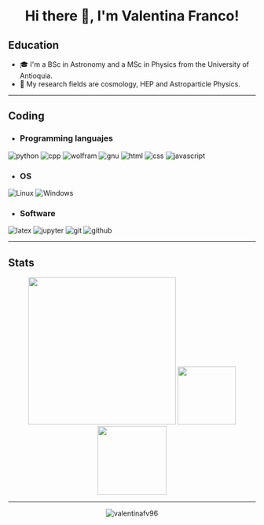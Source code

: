 <center><h1>Hi there 👋, I'm Valentina Franco!</h1></center>

## Education

- :mortar_board: I'm a BSc in Astronomy and a MSc in Physics from the University of Antioquia.
- :milky_way: My research fields are cosmology, HEP and Astroparticle Physics.

---

## Coding

* ### Programming languajes

![python](https://img.shields.io/badge/Python-blue?style=flat&logo=python&logoColor=white&color=%233776AB)
![cpp](https://img.shields.io/badge/C%2B%2B-blue?style=flat&logo=cplusplus&logoColor=white&color=%2300599C)
![wolfram](https://img.shields.io/badge/Wolfram%20Mathematica-red?style=flat&logo=wolframmathematica&logoColor=white&color=%23DD1100)
![gnu](https://img.shields.io/badge/GNU%20Bash-green?style=flat&logo=gnubash&logoColor=white&color=%234EAA25)
![html](https://img.shields.io/badge/HTML-orange?style=flat&logo=html5&logoColor=white&color=%23E34F26)
![css](https://img.shields.io/badge/CSS-blue?style=flat&logo=css3&logoColor=white&color=%231572B6)
![javascript](https://img.shields.io/badge/JavaScript-yellow?style=flat&logo=javascript&logoColor=black&color=%23F7DF1E)

* ### OS

![Linux](https://img.shields.io/badge/Linux-Ubuntu-red?style=flat&logo=linux&logoColor=white&label=Linux&labelColor=%23FCC624&color=%23E95420
)
![Windows](https://img.shields.io/badge/Windows-blue?style=flat&logo=windows10&logoColor=white&color=%230078D6)

* ### Software

![latex](https://img.shields.io/badge/LaTeX-blue?style=flat&logo=latex&logoColor=white&color=%23008080
)
![jupyter](https://img.shields.io/badge/Jupyter-blue?style=flat&logo=jupyter&logoColor=white&color=%23F37626
)
![git](https://img.shields.io/badge/Git-orange?style=flat&logo=git&logoColor=white&color=%23F05032
)
![github](https://img.shields.io/badge/GitHub-gray?style=flat&logo=github&logoColor=white&color=%23181717
)

---

## Stats

<p align="center">
    <img src="https://github-readme-streak-stats.herokuapp.com?user=valentinafv96&theme=tokyonight&hide_border=true" width="300">
    <img src="https://github-readme-stats.vercel.app/api?username=valentinafv96&show_icons=true&theme=tokyonight" height="118">
    <img src="https://github-readme-stats.vercel.app/api/top-langs/?username=valentinafv96&layout=compact&theme=tokyonight" height="140">   
</p>


---

<center><img src="https://komarev.com/ghpvc/?username=valentinafv96&abbreviated=true" alt="valentinafv96"></center>



<!--
**valentinafv96/valentinafv96** is a ✨ _special_ ✨ repository because its `README.md` (this file) appears on your GitHub profile.

Here are some ideas to get you started:

- 🔭 I’m currently working on ...
- 🌱 I’m currently learning ...
- 👯 I’m looking to collaborate on ...
- 🤔 I’m looking for help with ...
- 💬 Ask me about ...
- 📫 How to reach me: ...
- 😄 Pronouns: ...
- ⚡ Fun fact: ...
-->
